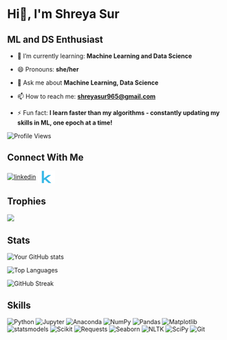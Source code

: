 #  Hi👋, I'm Shreya Sur

## ML and DS Enthusiast

- 🌱 I’m currently learning: **Machine Learning and Data Science**
  
- 😄 Pronouns: **she/her**

- 💬 Ask me about **Machine Learning, Data Science**
  
- 📫 How to reach me: **shreyasur965@gmail.com**
  
- ⚡ Fun fact: **I learn faster than my algorithms - constantly updating my skills in ML, one epoch at a time!**
  
![Profile Views](https://komarev.com/ghpvc/?username=shreyasur123)

## Connect With Me
<a href="https://www.linkedin.com/in/shreya-s-6a3094215/" target="blank"><img align="center" src="https://raw.githubusercontent.com/rahuldkjain/github-profile-readme-generator/master/src/images/icons/Social/linked-in-alt.svg" alt="linkedin" height="30" width="40" /></a> 
<a href="https://www.kaggle.com/shreyasur965" target="blank"><img align="center" src="https://github.com/shreyasur123/Icons/blob/main/icons/kaggle/kaggle%20icon.png" alt="kaggle" height="30" width="40" /> </a>
  
## Trophies
![](https://github-profile-trophy.vercel.app/?username=shreyasur123&theme=radical)

## Stats
![Your GitHub stats](https://github-readme-stats.vercel.app/api?username=shreyasur123&show_icons=true&theme=radical)

![Top Languages](https://github-readme-stats.vercel.app/api/top-langs/?username=shreyasur123&layout=compact&theme=radical)

![GitHub Streak](https://github-readme-streak-stats.herokuapp.com/?user=shreyasur123&theme=radical)

## Skills
![Python](https://img.shields.io/badge/Python-3776AB?style=for-the-badge&logo=python&logoColor=white&width=100)
![Jupyter](https://img.shields.io/badge/Jupyter-FA0F00?style=for-the-badge&logo=jupyter&logoColor=white&width=100)
![Anaconda](https://img.shields.io/badge/Anaconda-44A833?style=for-the-badge&logo=anaconda&logoColor=white&width=100)
![NumPy](https://img.shields.io/badge/NumPy-013243?style=for-the-badge&logo=numpy&logoColor=white&width=100)
![Pandas](https://img.shields.io/badge/Pandas-150458?style=for-the-badge&logo=pandas&logoColor=white&width=100)
![Matplotlib](https://img.shields.io/badge/Matplotlib-ffffff?style=for-the-badge&logo=Matplotlib&logoColor=black&width=100)
![statsmodels](https://img.shields.io/badge/statsmodels-154f3c?style=for-the-badge&logo=python&logoColor=white)
![Scikit](https://img.shields.io/badge/Scikit-F7931E?style=for-the-badge&logo=scikit-learn&logoColor=white&width=100)
![Requests](https://img.shields.io/badge/Requests-43B02A?style=for-the-badge&logo=requests&logoColor=white&width=100)
![Seaborn](https://img.shields.io/badge/Seaborn-76ABC3?style=for-the-badge&logo=python&logoColor=white&width=100)
![NLTK](https://img.shields.io/badge/NLTK-154f3c?style=for-the-badge&logo=python&logoColor=white&width=100)
![SciPy](https://img.shields.io/badge/SciPy-8CAAE6?style=for-the-badge&logo=scipy&logoColor=white)
![Git](https://img.shields.io/badge/Git-F05032?style=for-the-badge&logo=git&logoColor=white)
